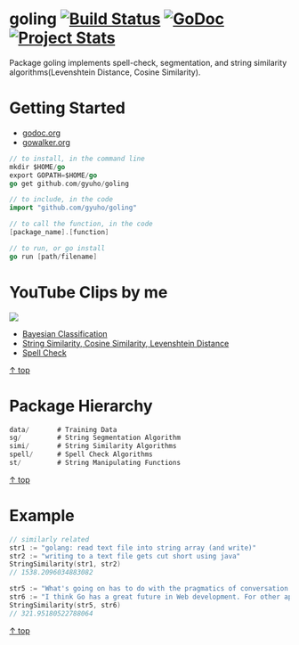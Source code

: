 goling [![Build Status](https://travis-ci.org/gyuho/goling.png?branch=master)](https://travis-ci.org/gyuho/goling) [![GoDoc](https://godoc.org/github.com/gyuho/goling?status.png)](http://godoc.org/github.com/gyuho/goling) [![Project Stats](http://www.ohloh.net/p/710664/widgets/project_thin_badge.gif)](http://www.ohloh.net/p/710664)
==========

Package goling implements spell-check, segmentation, and string similarity algorithms(Levenshtein Distance, Cosine Similarity).


Getting Started
==========
- [godoc.org](http://godoc.org/github.com/gyuho/goling)
- [gowalker.org](http://gowalker.org/github.com/gyuho/goling#_index)

```go
// to install, in the command line
mkdir $HOME/go
export GOPATH=$HOME/go
go get github.com/gyuho/goling

// to include, in the code
import "github.com/gyuho/goling"

// to call the function, in the code
[package_name].[function]

// to run, or go install
go run [path/filename]
```


YouTube Clips by me
==========
<a href="http://www.youtube.com/watch?v=927YDZH_MLo" target="_blank"><img src="http://img.youtube.com/vi/927YDZH_MLo/0.jpg"></a>
<ul>
	<li><a href="https://www.youtube.com/watch?v=dctzCcYt4AM&list=PLT6aABhFfintOGKWVWz9qMxC3qZZdHQRD&index=1" target="_blank">Bayesian Classification</li>
	<li><a href="https://www.youtube.com/watch?v=927YDZH_MLo&list=PLT6aABhFfintOGKWVWz9qMxC3qZZdHQRD" target="_blank">String Similarity, Cosine Similarity, Levenshtein Distance</li>
	<li><a href="https://www.youtube.com/watch?v=3qHx1VCcobY&list=PLT6aABhFfintOGKWVWz9qMxC3qZZdHQRD" target="_blank">Spell Check</li>
</ul>

[↑ top](https://github.com/gyuho/goling#goling---)


Package Hierarchy
==========
```go
data/		# Training Data
sg/			# String Segmentation Algorithm
simi/		# String Similarity Algorithms
spell/		# Spell Check Algorithms
st/			# String Manipulating Functions
```
[↑ top](https://github.com/gyuho/goling#goling---)



Example
==========
```go
// similarly related
str1 := "golang: read text file into string array (and write)"
str2 := "writing to a text file gets cut short using java"
StringSimilarity(str1, str2)
// 1538.2096034883082 

str5 := "What's going on has to do with the pragmatics of conversation. In particular, you're flouting a conversational rule, called the Maxim of Quantity.This rule states that what a person contributes to a conversation should be neither more nor less than what is required in the context."
str6 := "I think Go has a great future in Web development. For other applicative areas, I'm less certain as the development of the runtime is entirely focused on the problems associated with running stuff for the web: large static binaries, etc."
StringSimilarity(str5, str6)
// 321.95180522788064
```

[↑ top](https://github.com/gyuho/goling#goling---)